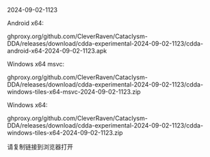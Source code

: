 2024-09-02-1123

Android x64:

ghproxy.org/github.com/CleverRaven/Cataclysm-DDA/releases/download/cdda-experimental-2024-09-02-1123/cdda-android-x64-2024-09-02-1123.apk

Windows x64 msvc:

ghproxy.org/github.com/CleverRaven/Cataclysm-DDA/releases/download/cdda-experimental-2024-09-02-1123/cdda-windows-tiles-x64-msvc-2024-09-02-1123.zip

Windows x64:

ghproxy.org/github.com/CleverRaven/Cataclysm-DDA/releases/download/cdda-experimental-2024-09-02-1123/cdda-windows-tiles-x64-2024-09-02-1123.zip

请复制链接到浏览器打开

